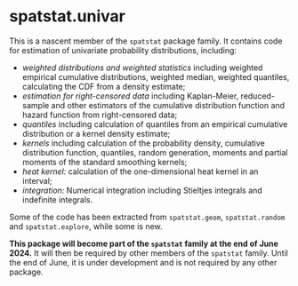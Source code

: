 # spatstat.univar

This is a nascent member of the `spatstat` package family.
It contains code for estimation of univariate probability distributions,
including:

- *weighted distributions and weighted statistics*
including weighted empirical cumulative distributions, weighted median,
weighted quantiles, calculating the CDF from a density estimate;
- *estimation for right-censored data* 
including Kaplan-Meier, reduced-sample and other estimators
of the cumulative distribution function and hazard function
from right-censored data;
- *quantiles* 
including calculation of quantiles from an empirical cumulative
distribution or a kernel density estimate;
- *kernels* 
including calculation of the probability density, cumulative distribution
function, quantiles, random generation, moments and partial
moments of the standard smoothing kernels;
- *heat kernel:*
calculation of the one-dimensional heat kernel in an interval;
- *integration:*
Numerical integration including Stieltjes integrals
and indefinite integrals.

Some of the code has been extracted from `spatstat.geom`,
`spatstat.random` and `spatstat.explore`, while some is new.

**This package will become part of the `spatstat` family
at the end of June 2024.**
It will then be required by other members of the `spatstat` family.
Until the end of June, it is under development and is not required by
any other package. 
